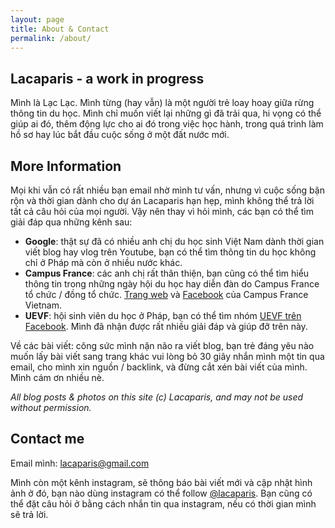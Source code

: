 ```yaml
---
layout: page
title: About & Contact
permalink: /about/
---
```


## Lacaparis - a work in progress

Mình là Lạc Lạc. Mình từng (hay vẫn) là một người trẻ loay hoay giữa rừng thông tin du học. Mình chỉ muốn viết lại những gì đã trải qua, hi vọng có thể giúp ai đó, thêm động lực cho ai đó trong việc học hành, trong quá trình làm hồ sơ hay lúc bắt đầu cuộc sống ở một đất nước mới.

## More Information

Mọi khi vẫn có rất nhiều bạn email nhờ mình tư vấn, nhưng vì cuộc sống bận rộn và thời gian dành cho dự án Lacaparis hạn hẹp, mình không thể trả lời tất cả câu hỏi của mọi người. Vậy nên thay vì hỏi mình, các bạn có thể tìm giải đáp qua những kênh sau:

- <b>Google</b>: thật sự đã có nhiều anh chị du học sinh Việt Nam dành thời gian viết blog hay vlog trên Youtube, bạn có thể tìm thông tin du học không chỉ ở Pháp mà còn ở nhiều nước khác.
- <b>Campus France</b>: các anh chị rất thân thiện, bạn cũng có thể tìm hiểu thông tin trong những ngày hội du học hay diễn đàn do Campus France tổ chức / đồng tổ chức. <a href="http://www.vietnam.campusfrance.org" target="_blank" rel="nofollow">Trang web</a> và <a href="https://www.facebook.com/CampusFranceVietnam/" target="_blank" rel="nofollow">Facebook</a> của Campus France Vietnam.
- <b>UEVF</b>: hội sinh viên du học ở Pháp, bạn có thể tìm nhóm <a href="https://www.facebook.com/groups/uevf.org/" target="_blank" rel="nofollow">UEVF trên Facebook</a>. Mình đã nhận được rất nhiều giải đáp và giúp đỡ trên này. 


Về các bài viết: công sức mình nặn não ra viết blog, bạn trẻ đáng yêu nào muốn lấy bài viết sang trang khác vui lòng bỏ 30 giây nhắn mình một tin qua email, cho mình xin nguồn / backlink, và đừng cắt xén bài viết của mình. Mình cám ơn nhiều nè.

<em>All blog posts & photos on this site (c) Lacaparis, and may not be used without permission.</em>

## Contact me

Email mình: [lacaparis@gmail.com](mailto:lacaparis@gmail.com)

Mình còn một kênh instagram, sẽ thông báo bài viết mới và cập nhật hình ảnh ở đó, bạn nào dùng instagram có thể follow <a href="https://www.instagram.com/lacaparis/" target="_blank">@lacaparis</a>. Bạn cũng có thể đặt câu hỏi ở bằng cách nhắn tin qua instagram, nếu có thời gian mình sẽ trả lời.
